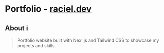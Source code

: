 # Portfolio - [raciel.dev](https://raciel.dev)

## **About** ℹ️
> Portfolio website built with Next.js and Tailwind CSS to showcase my projects and skills.
